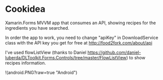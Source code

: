 # Cookidea

Xamarin.Forms MVVM app that consumes an API, showing recipes for the ingredients you have searched.

In order the app to work, you need to change "apiKey" in DownloadService class with the API key you get for free at http://food2fork.com/about/api

I've used flowListView (thanks to Daniel https://github.com/daniel-luberda/DLToolkit.Forms.Controls/tree/master/FlowListView) to show recipes information.

!(android.PNG?raw=true "Android")
